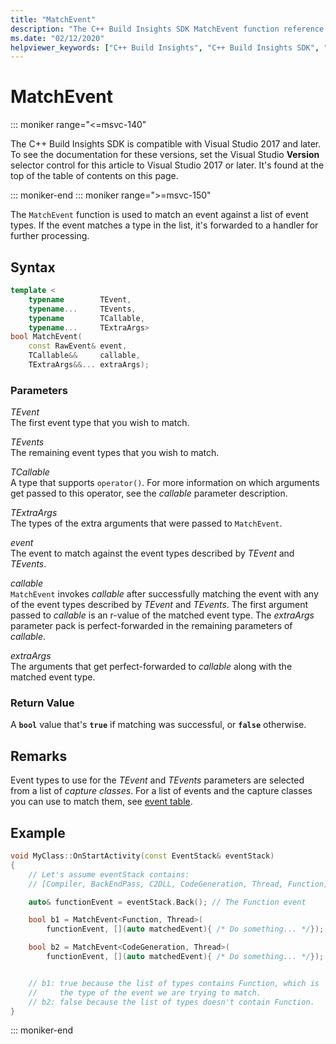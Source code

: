 ```yaml
---
title: "MatchEvent"
description: "The C++ Build Insights SDK MatchEvent function reference."
ms.date: "02/12/2020"
helpviewer_keywords: ["C++ Build Insights", "C++ Build Insights SDK", "MatchEvent", "throughput analysis", "build time analysis", "vcperf.exe"]
---
```

# MatchEvent

::: moniker range="<=msvc-140"

The C++ Build Insights SDK is compatible with Visual Studio 2017 and later. To see the documentation for these versions, set the Visual Studio **Version** selector control for this article to Visual Studio 2017 or later. It's found at the top of the table of contents on this page.

::: moniker-end
::: moniker range=">=msvc-150"

The `MatchEvent` function is used to match an event against a list of event types. If the event matches a type in the list, it's forwarded to a handler for further processing.

## Syntax

```cpp
template <
    typename        TEvent,
    typename...     TEvents,
    typename        TCallable,
    typename...     TExtraArgs>
bool MatchEvent(
    const RawEvent& event,
    TCallable&&     callable,
    TExtraArgs&&... extraArgs);
```

### Parameters

*TEvent*\
The first event type that you wish to match.

*TEvents*\
The remaining event types that you wish to match.

*TCallable*\
A type that supports `operator()`. For more information on which arguments get passed to this operator, see the *callable* parameter description.

*TExtraArgs*\
The types of the extra arguments that were passed to `MatchEvent`.

*event*\
The event to match against the event types described by *TEvent* and *TEvents*.

*callable*\
`MatchEvent` invokes *callable* after successfully matching the event with any of the event types described by *TEvent* and *TEvents*. The first argument passed to *callable* is an r-value of the matched event type. The *extraArgs* parameter pack is perfect-forwarded in the remaining parameters of *callable*.  

*extraArgs*\
The arguments that get perfect-forwarded to *callable* along with the matched event type.

### Return Value

A **`bool`** value that's **`true`** if matching was successful, or **`false`** otherwise.

## Remarks

Event types to use for the *TEvent* and *TEvents* parameters are selected from a list of *capture classes*. For a list of events and the capture classes you can use to match them, see [event table](../event-table.md).

## Example

```cpp
void MyClass::OnStartActivity(const EventStack& eventStack)
{
    // Let's assume eventStack contains:
    // [Compiler, BackEndPass, C2DLL, CodeGeneration, Thread, Function]

    auto& functionEvent = eventStack.Back(); // The Function event

    bool b1 = MatchEvent<Function, Thread>(
        functionEvent, [](auto matchedEvent){ /* Do something... */});

    bool b2 = MatchEvent<CodeGeneration, Thread>(
        functionEvent, [](auto matchedEvent){ /* Do something... */});


    // b1: true because the list of types contains Function, which is
    //     the type of the event we are trying to match.
    // b2: false because the list of types doesn't contain Function.
}
```

::: moniker-end

